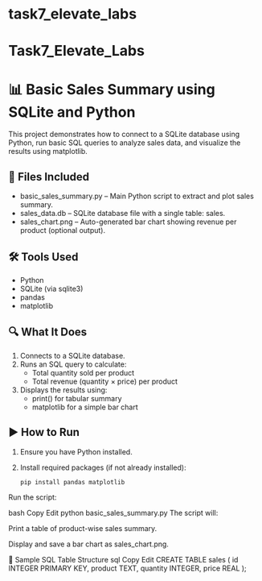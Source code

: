 # task7_elevate_labs
# Task7_Elevate_Labs
# 📊 Basic Sales Summary using SQLite and Python

This project demonstrates how to connect to a SQLite database using Python, run basic SQL queries to analyze sales data, and visualize the results using matplotlib.

## 📁 Files Included

- basic_sales_summary.py – Main Python script to extract and plot sales summary.
- sales_data.db – SQLite database file with a single table: sales.
- sales_chart.png – Auto-generated bar chart showing revenue per product (optional output).

## 🛠 Tools Used

- Python
- SQLite (via sqlite3)
- pandas
- matplotlib

## 🔍 What It Does

1. Connects to a SQLite database.
2. Runs an SQL query to calculate:
   - Total quantity sold per product
   - Total revenue (quantity × price) per product
3. Displays the results using:
   - print() for tabular summary
   - matplotlib for a simple bar chart

## ▶ How to Run

1. Ensure you have Python installed.
2. Install required packages (if not already installed):

   ```bash
   pip install pandas matplotlib
Run the script:

bash
Copy
Edit
python basic_sales_summary.py
The script will:

Print a table of product-wise sales summary.

Display and save a bar chart as sales_chart.png.

🧪 Sample SQL Table Structure
sql
Copy
Edit
CREATE TABLE sales (
    id INTEGER PRIMARY KEY,
    product TEXT,
    quantity INTEGER,
    price REAL
);

